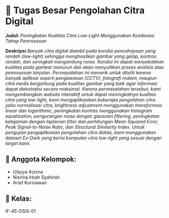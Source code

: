 # 📌 Tugas Besar Pengolahan Citra Digital  
**Judul:** *Peningkatan Kualitas Citra Low-Light Menggunakan Kombinasi Tahap Pemrosesan*

**Deskripsi** *Banyak citra digital diambil pada kondisi pencahayaan yang rendah (low-light) sehingga menghasilkan gambar yang gelap, kontras rendah, dan seringkali mengandung noise. Kondisi ini dapat menyebabkan kualitas pada gambar menurun dan akan menyulitkan proses analisis atau pemrosesan lanjutan. Permasalahan ini menarik untuk diteliti karena banyak aplikasi seperti pengawasan (CCTV), fotografi malam, maupun citra medis bergantung pada kualitas gambar yang baik agar informasi dapat diekstraksi secara maksimal. Karena permasalahan tersebut, kami mengembangkan website interaktif untuk dapat meningkatnya kualitas citra yang low-light, kami mengaplikasikan beberapa pengolahan citra yaitu normalisasi citra, brightness adjustment menggunakan transformasi linear dan logarithmic, peningkatan kontras menggunakan histogram equalization, pengurangan noise dengan gaussian filtering, peningkatan ketajaman dengan laplacian filter dan perhitungan Mean Squared Error, Peak Signal-to-Noise Ratio, dan Structural Similarity Index. Untuk pengujian pengaplikasian pengolahan citra diatas, kami menggunakan dataset Ex-Dark yang berisi kumpulan citra low-light yang sesuai dengan target kami.*

## 👥 Anggota Kelompok:
- Ulayya Azizna  
- Nisrina Irbah Syahirah  
- Arief Kurniawan

## 🏫 Kelas:  
IF-45-DSIS-01
